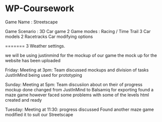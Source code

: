 # WP-Coursework


Game Name : Streetscape

Game Scenario : 3D Car game
2 Game modes : Racing / Time Trail
3 Car models
2 Racetracks
Car modifying options

=======
3 Weather settings.

we will be using justinmind for the mockup of our game
 the mock up for the website has been uploaded 
 

Friday: Meeting at 3pm: Team discussed mockups and division of tasks
JustInMind being used for prototyping

Sunday: Meeting at 5pm: Team discusiion about on their of progress
mockup done 
changed from JustInMind to Balsamiq for exporting
found a maze game however faced some problems with some of the levels
html created and ready

Tuesday: Meeting at 11:30: progress discussed
Found another maze game
modified it to suit our Streetscape




